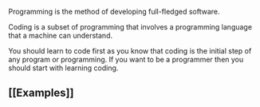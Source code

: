 
Programming is the method of developing full-fledged software.

Coding is a subset of programming that involves a programming language that a machine can understand.

You should learn to code first as you know that coding is the initial step of any program or programming. If you want to be a programmer then you should start with learning coding.


## [[Examples]]